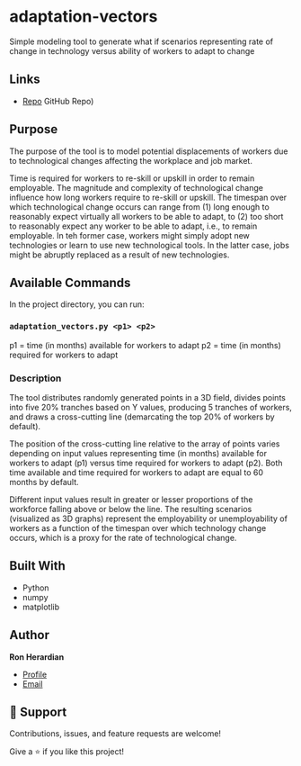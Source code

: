 # adaptation-vectors

Simple modeling tool to generate what if scenarios representing rate of change in technology versus ability of workers to adapt to change

## Links

- [Repo](https://github.com/rherardi/adaptation-vectors) GitHub Repo)

## Purpose

The purpose of the tool is to model potential displacements of workers due to technological changes affecting the workplace and job market.

Time is required for workers to re-skill or upskill in order to remain employable. The magnitude and complexity of technological change influence how long workers require to re-skill or upskill. The timespan over which technological change occurs can range from (1) long enough to reasonably expect virtually all workers to be able to adapt, to (2) too short to reasonably expect any worker to be able to adapt, i.e., to remain employable. In teh former case, workers might simply adopt new technologies or learn to use new technological tools. In the latter case, jobs might be abruptly replaced as a result of new technologies.

## Available Commands

In the project directory, you can run:

### `adaptation_vectors.py <p1> <p2>`

p1 = time (in months) available for workers to adapt
p2 = time (in months) required for workers to adapt

### Description

The tool distributes randomly generated points in a 3D field, divides points into five 20% tranches based on Y values, producing 5 tranches of workers, and draws a cross-cutting line (demarcating the top 20% of workers by default).

The position of the cross-cutting line relative to the array of points varies depending on input values representing time (in months) available for workers to adapt (p1) versus time required for workers to adapt (p2). Both time available and time required for workers to adapt are equal to 60 months by default.

Different input values result in greater or lesser proportions of the workforce falling above or below the line. The resulting scenarios (visualized as 3D graphs) represent the employability or unemployability of workers as a function of the timespan over which technology change occurs, which is a proxy for the rate of technological change.

## Built With

- Python
- numpy
- matplotlib

## Author

**Ron Herardian**

- [Profile](https://github.com/rherardi "Ron Herardian")
- [Email](mailto:ron@basilsecurity.com "Email")

## 🤝 Support

Contributions, issues, and feature requests are welcome!

Give a ⭐️ if you like this project!
